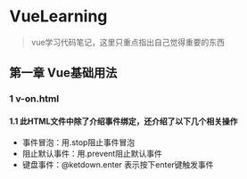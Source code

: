 # VueLearning
> vue学习代码笔记，这里只重点指出自己觉得重要的东西
## 第一章 Vue基础用法
### 1 v-on.html 
#### 1.1 此HTML文件中除了介绍事件绑定，还介绍了以下几个相关操作
+ 事件冒泡：用.stop阻止事件冒泡
+ 阻止默认事件：用.prevent阻止默认事件
+ 键盘事件：@ketdown.enter 表示按下enter键触发事件
